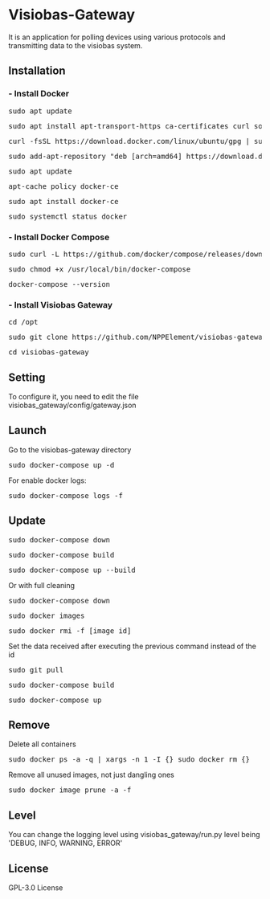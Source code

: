 # Visiobas-Gateway

It is an application for polling devices using various protocols and transmitting data to the visiobas system.

## Installation
### - Install Docker
<pre>
sudo apt update
</pre>
<pre>
sudo apt install apt-transport-https ca-certificates curl software-properties-common
</pre>
<pre>
curl -fsSL https://download.docker.com/linux/ubuntu/gpg | sudo apt-key add -
</pre>
<pre>
sudo add-apt-repository "deb [arch=amd64] https://download.docker.com/linux/ubuntu focal stable"
</pre>
<pre>
sudo apt update
</pre>
<pre>
apt-cache policy docker-ce
</pre>
<pre>
sudo apt install docker-ce
</pre>
<pre>
sudo systemctl status docker
</pre>

### - Install Docker Compose
<pre>
sudo curl -L https://github.com/docker/compose/releases/download/1.21.2/docker-compose-`uname -s`-`uname -m` -o /usr/local/bin/docker-compose
</pre>
<pre>
sudo chmod +x /usr/local/bin/docker-compose
</pre>
<pre>
docker-compose --version
</pre>

### - Install Visiobas Gateway
<pre>
cd /opt
</pre>
<pre>
sudo git clone https://github.com/NPPElement/visiobas-gateway
</pre>
<pre>
cd visiobas-gateway
</pre>

## Setting
To configure it, you need to edit the file visiobas_gateway/config/gateway.json

## Launch
Go to the visiobas-gateway directory
<pre>
sudo docker-compose up -d
</pre>
For enable docker logs:
<pre>
sudo docker-compose logs -f
</pre>

## Update
<pre>
sudo docker-compose down
</pre>
<pre>
sudo docker-compose build
</pre>
<pre>
sudo docker-compose up --build
</pre>

Or with full cleaning
<pre>
sudo docker-compose down
</pre>
<pre>
sudo docker images
</pre>
<pre>
sudo docker rmi -f [image_id]
</pre>
Set the data received after executing the previous command instead of the id
<pre>
sudo git pull
</pre>
<pre>
sudo docker-compose build
</pre>
<pre>
sudo docker-compose up
</pre>

## Remove
Delete all containers
<pre>
sudo docker ps -a -q | xargs -n 1 -I {} sudo docker rm {}
</pre>
Remove all unused images, not just dangling ones
<pre>
sudo docker image prune -a -f
</pre>

## Level
You can change the logging level using visiobas_gateway/run.py
level being 'DEBUG, INFO, WARNING, ERROR'

## License
GPL-3.0 License
